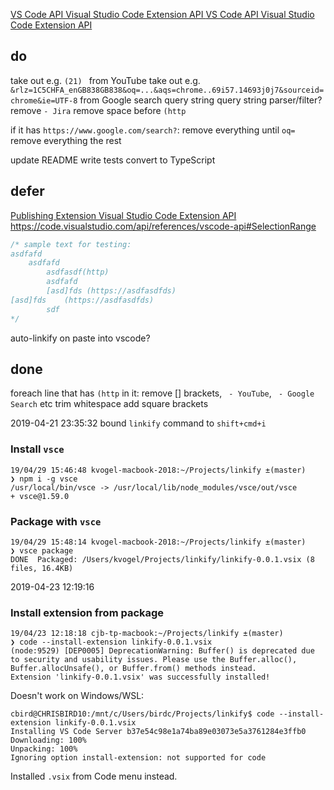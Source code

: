 

[VS Code API  Visual Studio Code Extension API ](https://code.visualstudio.com/api/references/vscode-api)
[VS Code API  Visual Studio Code Extension API ](https://code.visualstudio.com/api/references/vscode-api#TextEditor)

## do

take out e.g. `(21) ` from YouTube
take out e.g. `&rlz=1C5CHFA_enGB838GB838&oq=...&aqs=chrome..69i57.14693j0j7&sourceid=chrome&ie=UTF-8` from Google search query string
query string parser/filter?
remove ` - Jira `
remove space before `(http`

if it has `https://www.google.com/search?`:
  remove everything until `oq=`
  remove everything the rest

update README
write tests
convert to TypeScript

## defer

[Publishing Extension  Visual Studio Code Extension API ](https://code.visualstudio.com/api/working-with-extensions/publishing-extension#packaging-extensions)
https://code.visualstudio.com/api/references/vscode-api#SelectionRange

```js
/* sample text for testing:
asdfafd
	asdfafd
		asdfasdf(http)
		asdfafd
		[asd]fds (https://asdfasdfds)
[asd]fds    (https://asdfasdfds)
		sdf
*/
```

auto-linkify on paste into vscode?

## done

foreach line that has `(http` in it:
  remove [] brackets, ` - YouTube`, ` - Google Search` etc
  trim whitespace
  add square brackets

2019-04-21 23:35:32
bound `linkify` command to `shift+cmd+i`



### Install `vsce`

```
19/04/29 15:46:48 kvogel-macbook-2018:~/Projects/linkify ±(master) 
❯ npm i -g vsce
/usr/local/bin/vsce -> /usr/local/lib/node_modules/vsce/out/vsce
+ vsce@1.59.0
```

### Package with `vsce`

```
19/04/29 15:48:14 kvogel-macbook-2018:~/Projects/linkify ±(master) 
❯ vsce package
DONE  Packaged: /Users/kvogel/Projects/linkify/linkify-0.0.1.vsix (8 files, 16.4KB)
```

2019-04-23 12:19:16

### Install extension from package

```
19/04/23 12:18:18 cjb-tp-macbook:~/Projects/linkify ±(master) 
❯ code --install-extension linkify-0.0.1.vsix
(node:9529) [DEP0005] DeprecationWarning: Buffer() is deprecated due to security and usability issues. Please use the Buffer.alloc(), Buffer.allocUnsafe(), or Buffer.from() methods instead.
Extension 'linkify-0.0.1.vsix' was successfully installed!
```

Doesn't work on Windows/WSL:

```
cbird@CHRISBIRD10:/mnt/c/Users/birdc/Projects/linkify$ code --install-extension linkify-0.0.1.vsix 
Installing VS Code Server b37e54c98e1a74ba89e03073e5a3761284e3ffb0
Downloading: 100%
Unpacking: 100%
Ignoring option install-extension: not supported for code
```

Installed `.vsix` from Code menu instead.
